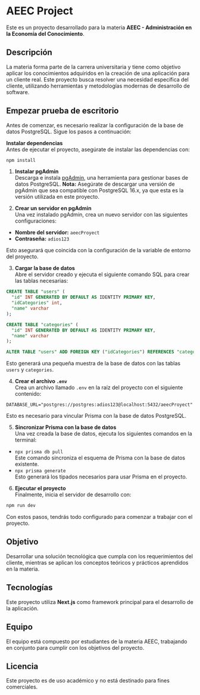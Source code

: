 # AEEC Project

Este es un proyecto desarrollado para la materia **AEEC - Administración en la Economía del Conocimiento**.

## Descripción

La materia forma parte de la carrera universitaria y tiene como objetivo aplicar los conocimientos adquiridos en la creación de una aplicación para un cliente real. Este proyecto busca resolver una necesidad específica del cliente, utilizando herramientas y metodologías modernas de desarrollo de software.

## Empezar prueba de escritorio

Antes de comenzar, es necesario realizar la configuración de la base de datos PostgreSQL. Sigue los pasos a continuación:

**Instalar dependencias**  
 Antes de ejecutar el proyecto, asegúrate de instalar las dependencias con:

```bash
npm install
```

1. **Instalar pgAdmin**  
   Descarga e instala [pgAdmin](https://www.pgadmin.org/), una herramienta para gestionar bases de datos PostgreSQL.
   **Nota:** Asegúrate de descargar una versión de pgAdmin que sea compatible con PostgreSQL 16.x, ya que esta es la versión utilizada en este proyecto.

2. **Crear un servidor en pgAdmin**  
   Una vez instalado pgAdmin, crea un nuevo servidor con las siguientes configuraciones:

- **Nombre del servidor:** `aeecProyect`
- **Contraseña:** `adios123`

Esto asegurará que coincida con la configuración de la variable de entorno del proyecto.

3. **Cargar la base de datos**  
   Abre el servidor creado y ejecuta el siguiente comando SQL para crear las tablas necesarias:

```sql
CREATE TABLE "users" (
  "id" INT GENERATED BY DEFAULT AS IDENTITY PRIMARY KEY,
  "idCategories" int,
  "name" varchar
);

CREATE TABLE "categories" (
  "id" INT GENERATED BY DEFAULT AS IDENTITY PRIMARY KEY,
  "name" varchar
);

ALTER TABLE "users" ADD FOREIGN KEY ("idCategories") REFERENCES "categories" ("id");
```

Esto generará una pequeña muestra de la base de datos con las tablas `users` y `categories`.

4. **Crear el archivo `.env`**  
   Crea un archivo llamado `.env` en la raíz del proyecto con el siguiente contenido:

```env
DATABASE_URL="postgres://postgres:adios123@localhost:5432/aeecProyect"
```

Esto es necesario para vincular Prisma con la base de datos PostgreSQL.

5. **Sincronizar Prisma con la base de datos**  
   Una vez creada la base de datos, ejecuta los siguientes comandos en la terminal:

- `npx prisma db pull`  
  Este comando sincroniza el esquema de Prisma con la base de datos existente.
- `npx prisma generate`  
  Esto generará los tipados necesarios para usar Prisma en el proyecto.

6. **Ejecutar el proyecto**  
   Finalmente, inicia el servidor de desarrollo con:

```bash
npm run dev
```

Con estos pasos, tendrás todo configurado para comenzar a trabajar con el proyecto.

## Objetivo

Desarrollar una solución tecnológica que cumpla con los requerimientos del cliente, mientras se aplican los conceptos teóricos y prácticos aprendidos en la materia.

## Tecnologías

Este proyecto utiliza **Next.js** como framework principal para el desarrollo de la aplicación.

## Equipo

El equipo está compuesto por estudiantes de la materia AEEC, trabajando en conjunto para cumplir con los objetivos del proyecto.

## Licencia

Este proyecto es de uso académico y no está destinado para fines comerciales.
